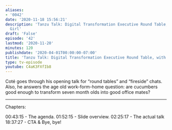 ```yaml
---
aliases:
- '0042'
date: '2020-11-18 15:56:21'
description: 'Tanzu Talk: Digital Transformation Executive Round Table, with Cucumber
  Girl'
draft: 'False'
episode: '42'
lastmod: '2020-11-20'
minutes: 120
publishdate: '2020-04-01T00:00:00-07:00'
title: 'Tanzu Talk: Digital Transformation Executive Round Table, with Cucumber Girl'
type: tv-episode
youtube: C4aK3FXfIb8
---
```


Coté goes through his opening talk for “round tables” and “fireside” chats. Also, he answers the age old work-form-home question: are cucumbers good enough to transform seven month olds into good office mates?

---- 
Chapters:

00:43:15 - The agenda.
01:52:15 - Slide overview.
02:25:17 - The actual talk
18:37:27 - CTA & Bye, bye!